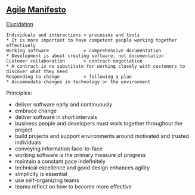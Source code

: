 ## [Agile Manifesto](https://agilemanifesto.org/)

[Elucidation](http://www.ambysoft.com/essays/agileManifesto.html)

```
Individuals and interactions > processes and tools
* It is more important to have competent people working together effectively
Working software             > comprehensive documentation
* Development is about creating software, not documentation
Customer collaboration       > contract negotiation
* A contract is no substitute for working closely with customers to discover what they need
Responding to change         > following a plan
* Accommodate changes in technology or the environment
```

Principles:
* deliver software early and continuously
* embrace change
* deliver software in short intervals
* business people and developers must work
together throughout the project
* build projects and support environments around motivated and trusted individuals
* conveying information face-to-face
* working software is the primary measure of progress
* maintain a constant pace indefinitely
* technical excellence and good design enhances agility
* simplicity is essential
* use self-organizing teams
* teams reflect on how to become more effective
